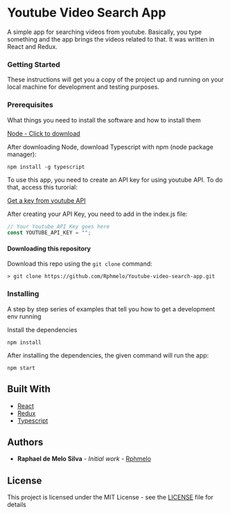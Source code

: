 # Youtube Video Search App

A simple app for searching videos from youtube. Basically, you type something and the app brings the videos related to that.
It was written in React and Redux.

### Getting Started

These instructions will get you a copy of the project up and running on your local machine for development and testing purposes.

### Prerequisites

What things you need to install the software and how to install them

[Node - Click to download](https://nodejs.org/en/)

After downloading Node, download Typescript with npm (node package manager):

```
npm install -g typescript
``` 

To use this app, you need to create an API key for using youtube API. To do that, access this turorial:

[Get a key from youtube API](https://developers.google.com/youtube/v3/getting-started?hl=pt-br)

After creating your API Key, you need to add in the index.js file:

``` typescript
// Your Youtube API Key goes here
const YOUTUBE_API_KEY = "";

```
#### Downloading this repository
Download this repo using the ```git clone``` command:

```
> git clone https://github.com/Rphmelo/Youtube-video-search-app.git
```

### Installing

A step by step series of examples that tell you how to get a development env running

Install the dependencies

```
npm install
```

After installing the dependencies, the given command will run the app:

```
npm start
```

## Built With

* [React](https://reactjs.org/) 
* [Redux](https://redux.js.org/) 
* [Typescript](https://www.typescriptlang.org/) 

## Authors

* **Raphael de Melo Silva** - *Initial work* - [Rphmelo](https://github.com/Rphmelo)

## License

This project is licensed under the MIT License - see the [LICENSE](LICENSE.md) file for details
